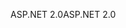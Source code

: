 <span data-ttu-id="24019-101">ASP.NET 2.0</span><span class="sxs-lookup"><span data-stu-id="24019-101">ASP.NET 2.0</span></span>